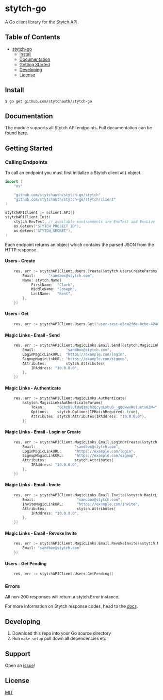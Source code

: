 # stytch-go

A Go client library for the [Stytch API](https://stytch.com/).

## Table of Contents

- [stytch-go](#stytch-go)
    * [Install](#install)
    * [Documentation](#documentation)
    * [Getting Started](#getting-started)
    * [Developing](#developing)
    * [License](#license)

## Install

```console
$ go get github.com/stytchauth/stytch-go
```

## Documentation

The module supports all Stytch API endpoints. Full documentation can be found [here](https://stytch.com/docs).

## Getting Started

### Calling Endpoints

To call an endpoint you must first initialize a Stytch client `API` object.

```go
import (
	"os"

	"github.com/stytchauth/stytch-go/stytch"
	"github.com/stytchauth/stytch-go/stytch/client"
)

stytchAPIClient := &client.API{}
stytchAPIClient.Init(
	stytch.EnvTest, // available environments are EnvTest and EnvLive
	os.Getenv("STYTCH_PROJECT_ID"),
	os.Getenv("STYTCH_SECRET"), 
)
```

Each endpoint returns an object which contains the parsed JSON from the HTTP response.

#### Users - Create
```go
	res, err := stytchAPIClient.Users.Create(&stytch.UsersCreateParams{
		Email:      "sandbox@stytch.com",
		Name: stytch.Name{
			FirstName:  "Clark",
			MiddleName: "Joseph",
			LastName:   "Kent",
		},
	})
```

#### Users - Get
```go
	res, err := stytchAPIClient.Users.Get("user-test-e3ca2fde-0cbe-4248-a8b8-b1dd68a4514d")
```

#### Magic Links - Email - Send
```go
	res, err := stytchAPIClient.MagicLinks.Email.Send(&stytch.MagicLinksEmailSendParams{
		Email:              "sandbox@stytch.com",
		LoginMagicLinkURL:  "https://example.com/login",
		SignupMagicLinkURL: "https://example.com/signup",
		Attributes:         stytch.Attributes{
			IPAddress: "10.0.0.0",
		},
    })
```

#### Magic Links - Authenticate
```go
	res, err := stytchAPIClient.MagicLinks.Authenticate(
		&stytch.MagicLinksAuthenticateParams{
			Token:      "GCRzBlufdaQ3mJh2QcygLsbuG__gqGwwvRuIuetv6ZM=",
			Options:    stytch.Options{IPMatchRequired: true},
			Attributes: stytch.Attributes{IPAddress: "10.0.0.0"},
		})
```

#### Magic Links - Email - Login or Create
```go
	res, err := stytchAPIClient.MagicLinks.Email.LoginOrCreate(&stytch.MagicLinksEmailLoginOrCreateParams{
		Email:                  "sandbox@stytch.com",
		LoginMagicLinkURL:      "https://example.com/login",
		SignupMagicLinkURL:     "https://example.com/signup",
		Attributes:             stytch.Attributes{
			IPAddress: "10.0.0.0",
		},
	})
```

#### Magic Links - Email - Invite
```go
	res, err := stytchAPIClient.MagicLinks.Email.Invite(&stytch.MagicLinksEmailInviteParams{
		Email:                   "sandbox@stytch.com",
		InviteMagicLinkURL:      "https://example.com/invite",
		Attributes:              stytch.Attributes{
			IPAddress: "10.0.0.0",
		},
	})
```

#### Magic Links - Email - Revoke Invite
```go
	res, err := stytchAPIClient.MagicLinks.Email.RevokeInvite(&stytch.MagicLinksEmailRevokeInviteParams{
		Email: "sandbox@stytch.com"
	})
```

#### Users - Get Pending
```go
	res, err := stytchAPIClient.Users.GetPending()
```

### Errors

All non-200 responses will return a stytch.Error instance.

For more information on Stytch response codes, head to the [docs](https://stytch.com/docs/api/errors).

## Developing

1. Download this repo into your Go source directory
2. Run `make setup` pull down all dependencies etc

## Support

Open an [issue](https://github.com/stytchauth/stytch-go/issues/new)!

## License

[MIT](LICENSE)
